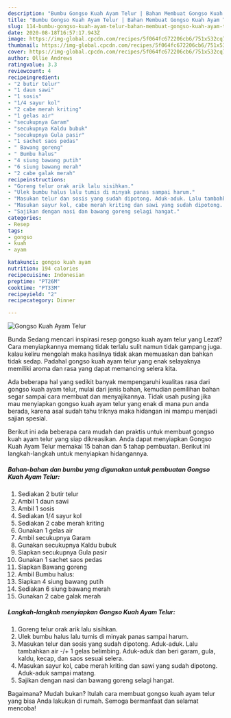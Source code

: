 ```yaml
---
description: "Bumbu Gongso Kuah Ayam Telur | Bahan Membuat Gongso Kuah Ayam Telur Yang Bikin Ngiler"
title: "Bumbu Gongso Kuah Ayam Telur | Bahan Membuat Gongso Kuah Ayam Telur Yang Bikin Ngiler"
slug: 114-bumbu-gongso-kuah-ayam-telur-bahan-membuat-gongso-kuah-ayam-telur-yang-bikin-ngiler
date: 2020-08-18T16:57:17.943Z
image: https://img-global.cpcdn.com/recipes/5f064fc672206cb6/751x532cq70/gongso-kuah-ayam-telur-foto-resep-utama.jpg
thumbnail: https://img-global.cpcdn.com/recipes/5f064fc672206cb6/751x532cq70/gongso-kuah-ayam-telur-foto-resep-utama.jpg
cover: https://img-global.cpcdn.com/recipes/5f064fc672206cb6/751x532cq70/gongso-kuah-ayam-telur-foto-resep-utama.jpg
author: Ollie Andrews
ratingvalue: 3.3
reviewcount: 4
recipeingredient:
- "2 butir telur"
- "1 daun sawi"
- "1 sosis"
- "1/4 sayur kol"
- "2 cabe merah kriting"
- "1 gelas air"
- "secukupnya Garam"
- "secukupnya Kaldu bubuk"
- "secukupnya Gula pasir"
- "1 sachet saos pedas"
- " Bawang goreng"
- " Bumbu halus"
- "4 siung bawang putih"
- "6 siung bawang merah"
- "2 cabe galak merah"
recipeinstructions:
- "Goreng telur orak arik lalu sisihkan."
- "Ulek bumbu halus lalu tumis di minyak panas sampai harum."
- "Masukan telur dan sosis yang sudah dipotong. Aduk-aduk. Lalu tambahkan air -/+ 1 gelas belimbing. Aduk-aduk dan beri garam, gula, kaldu, kecap, dan saos sesuai selera."
- "Masukan sayur kol, cabe merah kriting dan sawi yang sudah dipotong. Aduk-aduk sampai matang."
- "Sajikan dengan nasi dan bawang goreng selagi hangat."
categories:
- Resep
tags:
- gongso
- kuah
- ayam

katakunci: gongso kuah ayam 
nutrition: 194 calories
recipecuisine: Indonesian
preptime: "PT26M"
cooktime: "PT33M"
recipeyield: "2"
recipecategory: Dinner

---
```



![Gongso Kuah Ayam Telur](https://img-global.cpcdn.com/recipes/5f064fc672206cb6/751x532cq70/gongso-kuah-ayam-telur-foto-resep-utama.jpg)

Bunda Sedang mencari inspirasi resep gongso kuah ayam telur yang Lezat? Cara menyiapkannya memang tidak terlalu sulit namun tidak gampang juga. kalau keliru mengolah maka hasilnya tidak akan memuaskan dan bahkan tidak sedap. Padahal gongso kuah ayam telur yang enak selayaknya memiliki aroma dan rasa yang dapat memancing selera kita.



Ada beberapa hal yang sedikit banyak mempengaruhi kualitas rasa dari gongso kuah ayam telur, mulai dari jenis bahan, kemudian pemilihan bahan segar sampai cara membuat dan menyajikannya. Tidak usah pusing jika mau menyiapkan gongso kuah ayam telur yang enak di mana pun anda berada, karena asal sudah tahu triknya maka hidangan ini mampu menjadi sajian spesial.


Berikut ini ada beberapa cara mudah dan praktis untuk membuat gongso kuah ayam telur yang siap dikreasikan. Anda dapat menyiapkan Gongso Kuah Ayam Telur memakai 15 bahan dan 5 tahap pembuatan. Berikut ini langkah-langkah untuk menyiapkan hidangannya.

<!--inarticleads1-->

##### Bahan-bahan dan bumbu yang digunakan untuk pembuatan Gongso Kuah Ayam Telur:

1. Sediakan 2 butir telur
1. Ambil 1 daun sawi
1. Ambil 1 sosis
1. Sediakan 1/4 sayur kol
1. Sediakan 2 cabe merah kriting
1. Gunakan 1 gelas air
1. Ambil secukupnya Garam
1. Gunakan secukupnya Kaldu bubuk
1. Siapkan secukupnya Gula pasir
1. Gunakan 1 sachet saos pedas
1. Siapkan  Bawang goreng
1. Ambil  Bumbu halus:
1. Siapkan 4 siung bawang putih
1. Sediakan 6 siung bawang merah
1. Gunakan 2 cabe galak merah




<!--inarticleads2-->

##### Langkah-langkah menyiapkan Gongso Kuah Ayam Telur:

1. Goreng telur orak arik lalu sisihkan.
1. Ulek bumbu halus lalu tumis di minyak panas sampai harum.
1. Masukan telur dan sosis yang sudah dipotong. Aduk-aduk. Lalu tambahkan air -/+ 1 gelas belimbing. Aduk-aduk dan beri garam, gula, kaldu, kecap, dan saos sesuai selera.
1. Masukan sayur kol, cabe merah kriting dan sawi yang sudah dipotong. Aduk-aduk sampai matang.
1. Sajikan dengan nasi dan bawang goreng selagi hangat.




Bagaimana? Mudah bukan? Itulah cara membuat gongso kuah ayam telur yang bisa Anda lakukan di rumah. Semoga bermanfaat dan selamat mencoba!
